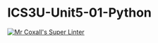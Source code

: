 # ICS3U-Unit5-01-Python

[![Mr Coxall's Super Linter](https://github.com/Kyanh-Pham/ICS3U-Unit5-01-Python/workflows/Mr%20Coxall's%20Super%20Linter/badge.svg)](https://github.com/Kyanh-Pham/ICS3U-Unit5-01-Python/actions/)
